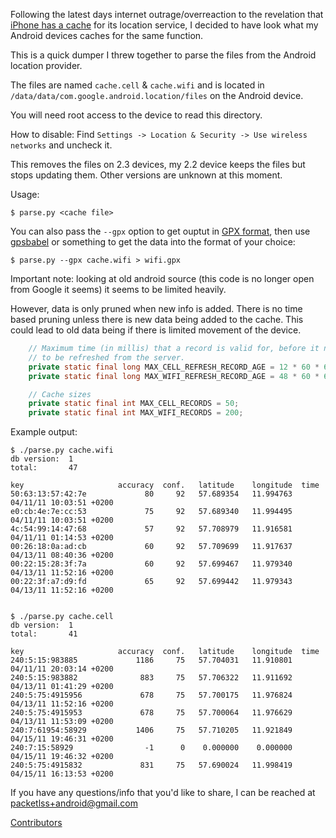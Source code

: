 Following the latest days internet outrage/overreaction to the
revelation that [iPhone has a cache] for its location service, I decided
to have look what my Android devices caches for the same function.

This is a quick dumper I threw together to parse the files from the
Android location provider.

The files are named `cache.cell` & `cache.wifi` and is located in
`/data/data/com.google.android.location/files` on the Android device.

You will need root access to the device to read this directory.

How to disable:
Find `Settings -> Location & Security -> Use wireless networks` and uncheck it.

This removes the files on 2.3 devices, my 2.2 device keeps the files but stops updating them.
Other versions are unknown at this moment.


Usage:

```console
$ parse.py <cache file>
```

You can also pass the `--gpx` option to get ouptut in [GPX
format], then use [gpsbabel] or something to get the data into the
format of your choice:

```console
$ parse.py --gpx cache.wifi > wifi.gpx
```

Important note: looking at old android source (this code is no longer
open from Google it seems) it seems to be limited heavily.

However, data is only pruned when new info is added. There is no time
based pruning unless there is new data being added to the cache. This
could lead to old data being if there is limited movement of the
device.

```java
    // Maximum time (in millis) that a record is valid for, before it needs
    // to be refreshed from the server.
    private static final long MAX_CELL_REFRESH_RECORD_AGE = 12 * 60 * 60 * 1000; // 12 hours
    private static final long MAX_WIFI_REFRESH_RECORD_AGE = 48 * 60 * 60 * 1000; // 48 hours

    // Cache sizes
    private static final int MAX_CELL_RECORDS = 50;
    private static final int MAX_WIFI_RECORDS = 200;
```


Example output:

```console
$ ./parse.py cache.wifi 
db version:  1
total:       47

key                     accuracy  conf.   latitude    longitude  time
50:63:13:57:42:7e             80     92   57.689354   11.994763  04/11/11 10:03:51 +0200
e0:cb:4e:7e:cc:53             75     92   57.689340   11.994495  04/11/11 10:03:51 +0200
4c:54:99:14:47:68             57     92   57.708979   11.916581  04/11/11 01:14:53 +0200
00:26:18:0a:ad:cb             60     92   57.709699   11.917637  04/13/11 08:40:36 +0200
00:22:15:28:3f:7a             60     92   57.699467   11.979340  04/13/11 11:52:16 +0200
00:22:3f:a7:d9:fd             65     92   57.699442   11.979343  04/13/11 11:52:16 +0200


$ ./parse.py cache.cell 
db version:  1
total:       41

key                     accuracy  conf.   latitude    longitude  time
240:5:15:983885             1186     75   57.704031   11.910801  04/11/11 20:03:14 +0200
240:5:15:983882              883     75   57.706322   11.911692  04/13/11 01:41:29 +0200
240:5:75:4915956             678     75   57.700175   11.976824  04/13/11 11:52:16 +0200
240:5:75:4915953             678     75   57.700064   11.976629  04/13/11 11:53:09 +0200
240:7:61954:58929           1406     75   57.710205   11.921849  04/15/11 19:46:31 +0200
240:7:15:58929                -1      0    0.000000    0.000000  04/15/11 19:46:32 +0200
240:5:75:4915832             831     75   57.690024   11.998419  04/15/11 16:13:53 +0200
```

If you have any questions/info that you'd like to share, I can be
reached at packetlss+android@gmail.com

[Contributors]


  
[iPhone has a cache]: http://radar.oreilly.com/2011/04/apple-location-tracking.html
[GPX format]: http://www.topografix.com/gpx.asp
[gpsbabel]: http://www.gpsbabel.org/
[@packetlss]: http://twitter.com/packetlss
[Contributors]: https://github.com/packetlss/android-locdump/contributors
